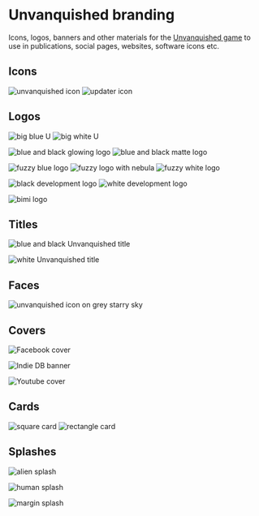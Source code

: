 Unvanquished branding
=====================

Icons, logos, banners and other materials for the [Unvanquished game](https://unvanquished.net) to use in publications, social pages, websites, software icons etc.

## Icons

![unvanquished icon](icon/unvanquished.png) ![updater icon](icon/updater.png)

## Logos

![big blue U](logo/big-u-blue.png) ![big white U](logo/big-u-white-on-black.png)

![blue and black glowing logo](logo/blue-and-black-glow.png) ![blue and black matte logo](logo/blue-and-black-matte.png)

![fuzzy blue logo](logo/fuzzy-blue.png)
![fuzzy logo with nebula](logo/fuzzy-nebula.png)
![fuzzy white logo](logo/fuzzy-white.png)

![black development logo](logo/unvdev-black.png) ![white development logo](logo/unvdev-white.png)

![bimi logo](logo/bimi.svg)

## Titles

![blue and black Unvanquished title](title/unvanquished-blue-and-black.png)

![white Unvanquished title](title/unvanquished-white.png)


## Faces

![unvanquished icon on grey starry sky](icon/icon-on-grey-sky.png)


## Covers

![Facebook cover](banner/facebook-cover.png)

![Indie DB banner](banner/indiedb-banner.jpg)

![Youtube cover](banner/youtube-cover.png)

## Cards

![square card](card/square-card.png) ![rectangle card](card/rectangle-card.png)

## Splashes

![alien splash](splash/splash.png)

![human splash](splash/unvlogo.png)

![margin splash](splash/margin.png)